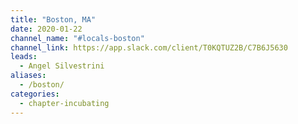 ```yaml
---
title: "Boston, MA"
date: 2020-01-22
channel_name: "#locals-boston"
channel_link: https://app.slack.com/client/T0KQTUZ2B/C7B6J5630
leads:
  - Angel Silvestrini
aliases:
  - /boston/
categories:
  - chapter-incubating
---
```

